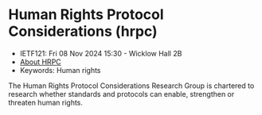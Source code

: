 # Human Rights Protocol Considerations (hrpc)
* <IETFschedule>IETF121: Fri 08 Nov 2024 15:30 - Wicklow Hall 2B</IETFschedule>
* [About HRPC](https://datatracker.ietf.org/group/hrpc/about/)
* Keywords: Human rights

The Human Rights Protocol Considerations Research Group is chartered to research whether standards and protocols can enable, strengthen or threaten human rights.